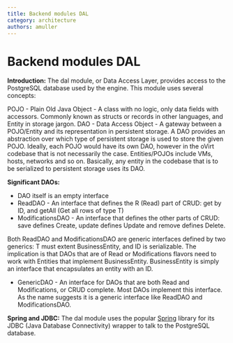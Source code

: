 ```yaml
---
title: Backend modules DAL
category: architecture
authors: amuller
---
```


# Backend modules DAL

**Introduction:** The dal module, or Data Access Layer, provides access to the PostgreSQL database used by the engine. This module uses several concepts:

POJO - Plain Old Java Object - A class with no logic, only data fields with accessors. Commonly known as structs or records in other languages, and Entity in storage jargon. DAO - Data Access Object - A gateway between a POJO/Entity and its representation in persistent storage. A DAO provides an abstraction over which type of persistent storage is used to store the given POJO. Ideally, each POJO would have its own DAO, however in the oVirt codebase that is not necessarily the case. Entities/POJOs include VMs, hosts, networks and so on. Basically, any entity in the codebase that is to be serialized to persistent storage uses its DAO.

**Significant DAOs:**

*   DAO itself is an empty interface
*   ReadDAO - An interface that defines the R (Read) part of CRUD: get by ID, and getAll (Get all rows of type T)
*   ModificationsDAO - An interface that defines the other parts of CRUD: save defines Create, update defines Update and remove defines Delete.

Both ReadDAO and ModificationsDAO are generic interfaces defined by two generics: T must extent BusinessEntity, and ID is serializable. The implication is that DAOs that are of Read or Modifications flavors need to work with Entities that implement BusinessEntity. BusinessEntity is simply an interface that encapsulates an entity with an ID.

*   GenericDAO - An interface for DAOs that are both Read and Modifications, or CRUD complete. Most DAOs implement this interface. As the name suggests it is a generic interface like ReadDAO and ModificationsDAO.

**Spring and JDBC:** The dal module uses the popular [Spring](http://www.springsource.org/) library for its JDBC (Java Database Connectivity) wrapper to talk to the PostgreSQL database.

